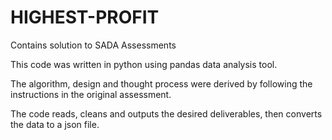 # HIGHEST-PROFIT
Contains solution to SADA Assessments

This code was written in python using pandas data analysis tool.

The algorithm, design and thought process were derived by following the instructions in the original assessment.

The code reads, cleans and outputs the desired deliverables, then converts the data to a json file.
